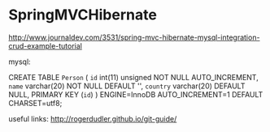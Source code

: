 # SpringMVCHibernate

http://www.journaldev.com/3531/spring-mvc-hibernate-mysql-integration-crud-example-tutorial

mysql:

CREATE TABLE `Person` (
  `id` int(11) unsigned NOT NULL AUTO_INCREMENT,
  `name` varchar(20) NOT NULL DEFAULT '',
  `country` varchar(20) DEFAULT NULL,
  PRIMARY KEY (`id`)
) ENGINE=InnoDB AUTO_INCREMENT=1 DEFAULT CHARSET=utf8;


useful links:
http://rogerdudler.github.io/git-guide/
